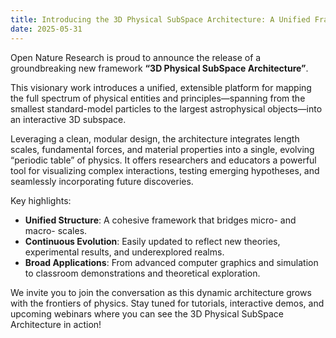 ```yaml
---
title: Introducing the 3D Physical SubSpace Architecture: A Unified Framework Bridging All Scales of Physics
date: 2025-05-31
---
```


Open Nature Research is proud to announce the release of a groundbreaking new framework **“3D Physical SubSpace Architecture”**.

<!--more-->

This visionary work introduces a unified, extensible platform for mapping the full spectrum of physical entities and principles—spanning from the smallest standard-model particles to the largest astrophysical objects—into an interactive 3D subspace.

Leveraging a clean, modular design, the architecture integrates length scales, fundamental forces, and material properties into a single, evolving “periodic table” of physics. It offers researchers and educators a powerful tool for visualizing complex interactions, testing emerging hypotheses, and seamlessly incorporating future discoveries.

Key highlights:

- **Unified Structure**: A cohesive framework that bridges micro- and macro- scales.
- **Continuous Evolution**: Easily updated to reflect new theories, experimental results, and underexplored realms.
- **Broad Applications**: From advanced computer graphics and simulation to classroom demonstrations and theoretical exploration.

We invite you to join the conversation as this dynamic architecture grows with the frontiers of physics. Stay tuned for tutorials, interactive demos, and upcoming webinars where you can see the 3D Physical SubSpace Architecture in action!




